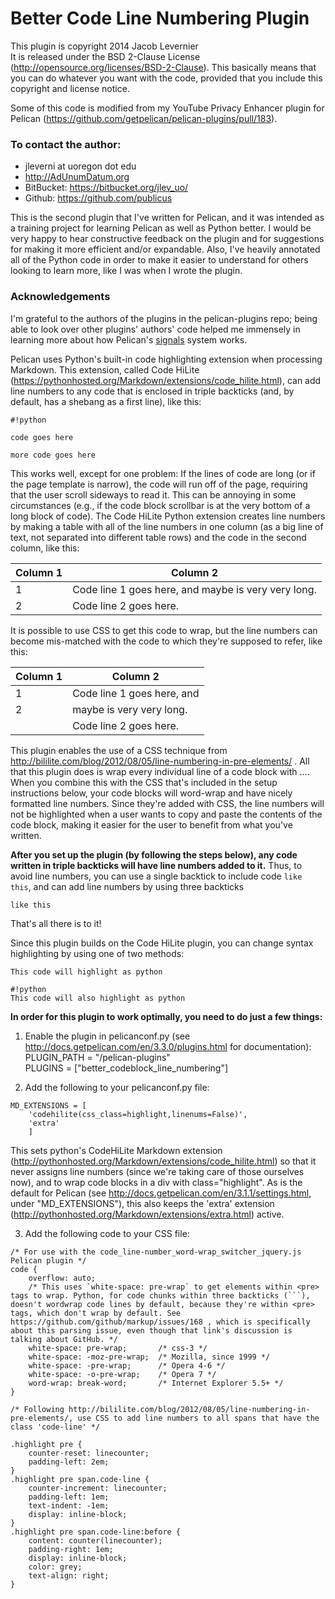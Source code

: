 # Better Code Line Numbering Plugin

This plugin is copyright 2014 Jacob Levernier  
It is released under the BSD 2-Clause License (http://opensource.org/licenses/BSD-2-Clause). This basically means that you can do whatever you want with the code, provided that you include this copyright and license notice.

Some of this code is modified from my YouTube Privacy Enhancer plugin for Pelican (https://github.com/getpelican/pelican-plugins/pull/183).


### To contact the author:

* jleverni at uoregon dot edu  
* http://AdUnumDatum.org  
* BitBucket: https://bitbucket.org/jlev_uo/  
* Github: https://github.com/publicus  

This is the second plugin that I've written for Pelican, and it was intended as a training project for learning Pelican as well as Python better. I would be very happy to hear constructive feedback on the plugin and for suggestions for making it more efficient and/or expandable. Also, I've heavily annotated all of the Python code in order to make it easier to understand for others looking to learn more, like I was when I wrote the plugin.

### Acknowledgements

I'm grateful to the authors of the plugins in the pelican-plugins repo; being able to look over other plugins' authors' code helped me immensely in learning more about how Pelican's [signals](http://docs.getpelican.com/en/3.3.0/plugins.html#how-to-create-plugins "Pelican documentation on creating plugins") system works.

Pelican uses Python's built-in code highlighting extension when processing Markdown. This extension, called Code HiLite (https://pythonhosted.org/Markdown/extensions/code_hilite.html), can add line numbers to any code that is enclosed in triple backticks (and, by default, has a shebang as a first line), like this:

```
#!python

code goes here

more code goes here
```

This works well, except for one problem: If the lines of code are long (or if the page template is narrow), the code will run off of the page, requiring that the user scroll sideways to read it. This can be annoying in some circumstances (e.g., if the code block scrollbar is at the very bottom of a long block of code). The Code HiLite Python extension creates line numbers by making a table with all of the line numbers in one column (as a big line of text, not separated into different table rows) and the code in the second column, like this:

Column 1  | Column 2  
--------- | -------------  
1         | Code line 1 goes here, and maybe is very very long.  
2         | Code line 2 goes here.  

It is possible to use CSS to get this code to wrap, but the line numbers can become mis-matched with the code to which they're supposed to refer, like this:

Column 1  | Column 2  
--------- | -------------  
1         | Code line 1 goes here, and  
2         | maybe is very very long.  
          | Code line 2 goes here.

This plugin enables the use of a CSS technique from http://bililite.com/blog/2012/08/05/line-numbering-in-pre-elements/ . All that this plugin does is wrap every individual line of a code block with <span class="code-line">...</span>. When you combine this with the CSS that's included in the setup instructions below, your code blocks will word-wrap and have nicely formatted line numbers. Since they're added with CSS, the line numbers will not be highlighted when a user wants to copy and paste the contents of the code block, making it easier for the user to benefit from what you've written.

**After you set up the plugin (by following the steps below), any code written in triple backticks will have line numbers added to it.** Thus, to avoid line numbers, you can use a single backtick to include code `like this`, and can add line numbers by using three backticks

```
like this
```

That's all there is to it!

Since this plugin builds on the Code HiLite plugin, you can change syntax highlighting by using one of two methods:

```{python}
This code will highlight as python
```

```
#!python
This code will also highlight as python
```


**In order for this plugin to work optimally, you need to do just a few things:**

1. Enable the plugin in pelicanconf.py (see http://docs.getpelican.com/en/3.3.0/plugins.html for documentation):  
    PLUGIN_PATH = "/pelican-plugins"  
    PLUGINS = ["better_codeblock_line_numbering"]

2. Add the following to your pelicanconf.py file:  
```
MD_EXTENSIONS = [
    'codehilite(css_class=highlight,linenums=False)',
    'extra'
    ]
```  
This sets python's CodeHiLite Markdown extension (http://pythonhosted.org/Markdown/extensions/code_hilite.html) so that it never assigns line numbers (since we're taking care of those ourselves now), and to wrap code blocks in a div with class="highlight". As is the default for Pelican (see http://docs.getpelican.com/en/3.1.1/settings.html, under "MD_EXTENSIONS"), this also keeps the 'extra' extension (http://pythonhosted.org/Markdown/extensions/extra.html) active.

3. Add the following code to your CSS file:  
```
/* For use with the code_line-number_word-wrap_switcher_jquery.js Pelican plugin */
code {
	overflow: auto;
	/* This uses `white-space: pre-wrap` to get elements within <pre> tags to wrap. Python, for code chunks within three backticks (```), doesn't wordwrap code lines by default, because they're within <pre> tags, which don't wrap by default. See https://github.com/github/markup/issues/168 , which is specifically about this parsing issue, even though that link's discussion is talking about GitHub. */
	white-space: pre-wrap;       /* css-3 */
    white-space: -moz-pre-wrap;  /* Mozilla, since 1999 */
    white-space: -pre-wrap;      /* Opera 4-6 */
    white-space: -o-pre-wrap;    /* Opera 7 */
    word-wrap: break-word;       /* Internet Explorer 5.5+ */
}

/* Following http://bililite.com/blog/2012/08/05/line-numbering-in-pre-elements/, use CSS to add line numbers to all spans that have the class 'code-line' */

.highlight pre {
    counter-reset: linecounter;
    padding-left: 2em;
}
.highlight pre span.code-line {
	counter-increment: linecounter;
    padding-left: 1em;
	text-indent: -1em;
	display: inline-block;
}
.highlight pre span.code-line:before {
    content: counter(linecounter);
    padding-right: 1em;
    display: inline-block;
    color: grey;
    text-align: right;
}
```

